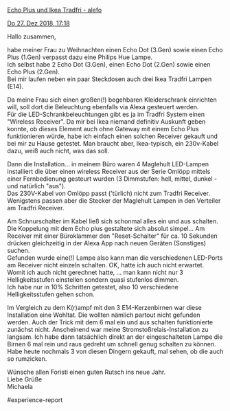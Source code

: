 [Echo Plus und Ikea Tradfri - alefo](https://www.alefo.de/forum/echo-plus-und-ikea-tradfri-6687?sid=f93db76329d566836872217bfb95541e)

[Do 27. Dez 2018, 17:18](https://www.alefo.de/forum/echo-plus-und-ikea-tradfri-6687?view-post=47245#p47245 "Beitrag")

Hallo zusammen,  
  
habe meiner Frau zu Weihnachten einen Echo Dot (3.Gen) sowie einen Echo Plus (1.Gen) verpasst dazu eine Philips Hue Lampe.  
Ich selbst habe 2 Echo Dot (3.Gen), einen Echo Dot (2.Gen) sowie einen Echo Plus (2.Gen).  
Bei mir laufen neben ein paar Steckdosen auch drei Ikea Tradfri Lampen (E14).  
  
Da meine Frau sich einen großen(!) begehbaren Kleiderschrank einrichten will, soll dort die Beleuchtung ebenfalls via Alexa gesteuert werden.  
Für die LED-Schrankbeleuchtungen gibt es ja im Tradfri System einen "Wireless Receiver". Da mir bei Ikea niemand definitiv Auskunft geben konnte, ob dieses Element auch ohne Gateway mit einem Echo Plus funktionieren würde, habe ich einfach einen solchen Receiver gekauft und bei mir zu Hause getestet. Man braucht aber, Ikea-typisch, ein 230v-Kabel dazu, weiß auch nicht, was das soll.  
  
Dann die Installation... in meinem Büro waren 4 Maglehult LED-Lampen installiert die über einen wireless Receiver aus der Serie Omlöpp mittels einer Fernbedienung gesteurt wurden (3 Dimmstufen: hell, mittel, dunkel - und natürlich "aus").  
Das 230V-Kabel von Omlöpp passt ('türlich) nicht zum Tradfri Receiver.  
Wenigstens passen aber die Stecker der Maglehult Lampen in den Verteiler am Tradfri Receiver.  
  
Am Schnurschalter im Kabel ließ sich schonmal alles ein und aus schalten.  
Die Koppelung mit dem Echo plus gestaltete sich absolut simpel... Am Receiver mit einer Büroklammer den "Reset-Schalter" für ca. 10 Sekunden drücken gleichzeitig in der Alexa App nach neuen Geräten (Sonstiges) suchen.  
Gefunden wurde eine(!) Lampe also kann man die verschiedenen LED-Ports am Receiver nicht einzeln schalten. OK, hatte ich auch nicht erwartet.  
Womit ich auch nicht gerechnet hatte, ... man kann nicht nur 3 Helligkeitsstufen einstellen sondern quasi stufenlos dimmen.  
Ich habe nur in 10% Schritten getestet, also 10 verschiedene Helligkeitsstufen gehen schon.  
  
Im Vergleich zu dem K(r)ampf mit den 3 E14-Kerzenbirnen war diese Installation eine Wohltat. Die wollten nämlich partout nicht gefunden werden. Auch der Trick mit dem 6 mal ein und aus schalten funktionierte zunächst nicht. Anscheinend war meine Stromstoßrelais-Installation zu langsam. Ich habe dann tatsächlich direkt an der eingeschalteten Lampe die Birnen 6 mal rein und raus gedreht um schnell genug schalten zu können.  
Habe heute nochmals 3 von diesen Dingern gekauft, mal sehen, ob die auch so rumzicken.  
  
Wünsche allen Foristi einen guten Rutsch ins neue Jahr.  
Liebe Grüße  
Michaela

#experience-report